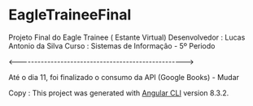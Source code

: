 # EagleTraineeFinal

Projeto Final do Eagle Trainee ( Estante Virtual)
Desenvolvedor : Lucas Antonio da Silva
Curso : Sistemas de Informação - 5º Periodo

<--------------------------------------------------->

Até o dia 11, foi finalizado o consumo da API (Google Books) - Mudar


Copy : 
This project was generated with [Angular CLI](https://github.com/angular/angular-cli) version 8.3.2.


